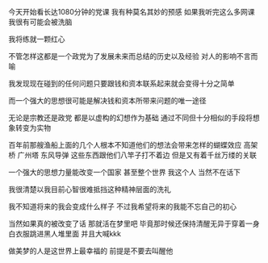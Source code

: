 今天开始看长达1080分钟的党课 我有种莫名其妙的预感 如果我听完这么多网课 我很有可能会被洗脑 

我将练就一颗红心

 不管怎样这都是一个政党为了发展未来而总结的历史以及经验 对人的影响不言而喻

 我发现现在碰到的任何问题只要跟钱和资本联系起来就会变得十分之简单 

而一个强大的思想很可能是解决钱和资本所带来问题的唯一途径

 无论是宗教还是政党 都是以虚构的幻想作为基础  通过不同但十分相似的手段将想象转变为实物 

百年前那艘渔船上面的几个人根本不知道他们的想法会带来怎样的蝴蝶效应 高架桥 广州塔 东风导弹 这些东西跟他们八竿子打不着边 但是又有着千丝万缕的关联

 一个强大的思想力量能改变一个国家 甚至整个世界 我这个人 当然不在话下

我很清楚以我目前心智很难抵挡这种精神层面的洗礼

我不知道将来的我会变成什么样子 不过我希望将来的我能不忘自己的初心 

当然如果真的被改变了话 那就活在梦里吧 毕竟那时候还保持清醒无异于穿着一身白衣服跳进黑人堆里面 并且大喊kkk

做美梦的人是这世界上最幸福的 前提是不要去叫醒他